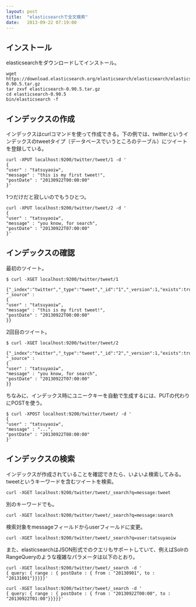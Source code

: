 ```yaml
---
layout: post
title:  "elasticsearchで全文検索"
date:   2013-09-22 07:19:00
---
```


## インストール

elasticsearchをダウンロードしてインストール。

    wget https://download.elasticsearch.org/elasticsearch/elasticsearch/elasticsearch-0.90.5.tar.gz
    tar zxvf elasticsearch-0.90.5.tar.gz
    cd elasticsearch-0.90.5
    bin/elasticsearch -f

## インデックスの作成

インデックスはcurlコマンドを使って作成できる。下の例では、twitterというインデックスのtweetタイプ（データベースでいうところのテーブル）にツイートを登録している。

    curl -XPUT localhost:9200/twitter/tweet/1 -d '
    {
    "user" : "tatsuyaoiw",
    "message" : "this is my first tweet!",
    "postDate" : "20130922T00:00:00"
    }'

1つだけだと寂しいのでもうひとつ。

    curl -XPUT localhost:9200/twitter/tweet/2 -d '
    {
    "user" : "tatsuyaoiw",
    "message" : "you know, for search",
    "postDate" : "20130922T07:00:00"
    }'

## インデックスの確認

最初のツイート。

    $ curl -XGET localhost:9200/twitter/tweet/1

    {"_index":"twitter","_type":"tweet","_id":"1","_version":1,"exists":true, "_source" : 
    {
    "user" : "tatsuyaoiw",
    "message" : "this is my first tweet!",
    "postDate" : "20130922T00:00:00"
    }}

2回目のツイート。

    $ curl -XGET localhost:9200/twitter/tweet/2

    {"_index":"twitter","_type":"tweet","_id":"2","_version":1,"exists":true, "_source" : 
    {
    "user" : "tatsuyaoiw",
    "message" : "you know, for search",
    "postDate" : "20130922T07:00:00"
    }}

ちなみに、インデックス時にユニークキーを自動で生成するには、PUTの代わりにPOSTを使う。

    $ curl -XPOST localhost:9200/twitter/tweet/ -d '
    {
    "user" : "tatsuyaoiw",
    "message" : "...",
    "postDate" : "20130922T08:00:00"
    }'

## インデックスの検索

インデックスが作成されていることを確認できたら、いよいよ検索してみる。tweetというキーワードを含むツイートを検索。

    curl -XGET localhost:9200/twitter/tweet/_search?q=message:tweet

別のキーワードでも。

    curl -XGET localhost:9200/twitter/tweet/_search?q=message:search

検索対象をmessageフィールドからuserフィールドに変更。

    curl -XGET localhost:9200/twitter/tweet/_search?q=user:tatsuyaoiw

また、elasticsearchはJSON形式でのクエリもサポートしていて、例えばSolrのRangeQueryのような複雑なパラメータは以下のとおり。

    curl -XGET localhost:9200/twitter/tweet/_search -d '
    { query: { range : { postDate : { from : "20130901", to : "20131001"}}}}}'

    curl -XGET localhost:9200/twitter/tweet/_search -d '
    { query: { range : { postDate : { from : "20130922T00:00", to : "20130922T01:00"}}}}}'